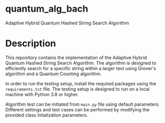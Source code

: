# quantum_alg_bach
Adaptive Hybrid Quantum Hashed String Search Algorithm 

# Description
This repository contains the implementation of the Adaptive Hybrid Quantum Hashed String Search Algorithm. 
The algorithm is designed to efficiently search for a specific string within a larger text using Grover's algorithm and a Quantum Counting algorithm.

In order to run the testing setup, install the required packages using the `requirements.txt` file. The testing setup is designed to run on a local machine with Python 3.8 or higher.

Algorithm test can be initiated from `main.py` file using default parameters. Different settings and test cases can be performed by modifying the provided class intialization parameters.